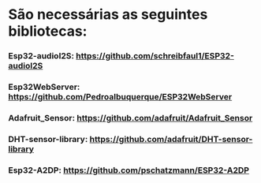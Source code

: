 # São necessárias as seguintes bibliotecas: 

### Esp32-audioI2S:     https://github.com/schreibfaul1/ESP32-audioI2S
### Esp32WebServer:     https://github.com/Pedroalbuquerque/ESP32WebServer
### Adafruit_Sensor:    https://github.com/adafruit/Adafruit_Sensor
### DHT-sensor-library: https://github.com/adafruit/DHT-sensor-library
### Esp32-A2DP:         https://github.com/pschatzmann/ESP32-A2DP
